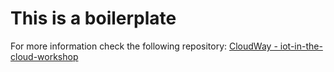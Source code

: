 # This is a boilerplate

For more information check the following repository: [CloudWay - iot-in-the-cloud-workshop](https://github.com/becloudway/iot-in-the-cloud-workshop)